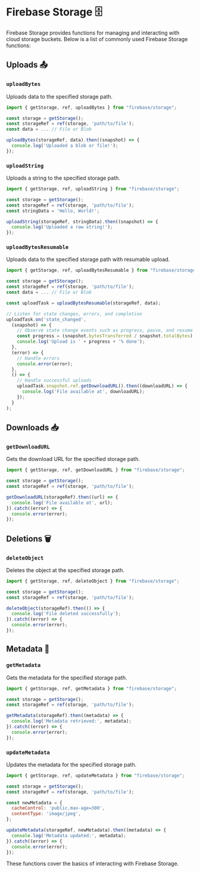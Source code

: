 # Firebase Storage 🗄️

Firebase Storage provides functions for managing and interacting with cloud storage buckets. Below is a list of commonly used Firebase Storage functions:

## Uploads 📤

### `uploadBytes`
Uploads data to the specified storage path.

```javascript
import { getStorage, ref, uploadBytes } from "firebase/storage";

const storage = getStorage();
const storageRef = ref(storage, 'path/to/file');
const data = ... // File or Blob

uploadBytes(storageRef, data).then((snapshot) => {
  console.log('Uploaded a blob or file!');
});
```

### `uploadString`
Uploads a string to the specified storage path.

```javascript
import { getStorage, ref, uploadString } from "firebase/storage";

const storage = getStorage();
const storageRef = ref(storage, 'path/to/file');
const stringData = 'Hello, World!';

uploadString(storageRef, stringData).then((snapshot) => {
  console.log('Uploaded a raw string!');
});
```

### `uploadBytesResumable`
Uploads data to the specified storage path with resumable upload.

```javascript
import { getStorage, ref, uploadBytesResumable } from "firebase/storage";

const storage = getStorage();
const storageRef = ref(storage, 'path/to/file');
const data = ... // File or Blob

const uploadTask = uploadBytesResumable(storageRef, data);

// Listen for state changes, errors, and completion
uploadTask.on('state_changed', 
  (snapshot) => {
    // Observe state change events such as progress, pause, and resume
    const progress = (snapshot.bytesTransferred / snapshot.totalBytes) * 100;
    console.log('Upload is ' + progress + '% done');
  }, 
  (error) => {
    // Handle errors
    console.error(error);
  }, 
  () => {
    // Handle successful uploads
    uploadTask.snapshot.ref.getDownloadURL().then((downloadURL) => {
      console.log('File available at', downloadURL);
    });
  }
);
```

## Downloads 📥

### `getDownloadURL`
Gets the download URL for the specified storage path.

```javascript
import { getStorage, ref, getDownloadURL } from "firebase/storage";

const storage = getStorage();
const storageRef = ref(storage, 'path/to/file');

getDownloadURL(storageRef).then((url) => {
  console.log('File available at', url);
}).catch((error) => {
  console.error(error);
});
```

## Deletions 🗑️

### `deleteObject`
Deletes the object at the specified storage path.

```javascript
import { getStorage, ref, deleteObject } from "firebase/storage";

const storage = getStorage();
const storageRef = ref(storage, 'path/to/file');

deleteObject(storageRef).then(() => {
  console.log('File deleted successfully');
}).catch((error) => {
  console.error(error);
});
```

## Metadata 📝

### `getMetadata`
Gets the metadata for the specified storage path.

```javascript
import { getStorage, ref, getMetadata } from "firebase/storage";

const storage = getStorage();
const storageRef = ref(storage, 'path/to/file');

getMetadata(storageRef).then((metadata) => {
  console.log('Metadata retrieved:', metadata);
}).catch((error) => {
  console.error(error);
});
```

### `updateMetadata`
Updates the metadata for the specified storage path.

```javascript
import { getStorage, ref, updateMetadata } from "firebase/storage";

const storage = getStorage();
const storageRef = ref(storage, 'path/to/file');

const newMetadata = {
  cacheControl: 'public,max-age=300',
  contentType: 'image/jpeg',
};

updateMetadata(storageRef, newMetadata).then((metadata) => {
  console.log('Metadata updated:', metadata);
}).catch((error) => {
  console.error(error);
});
```

These functions cover the basics of interacting with Firebase Storage.
